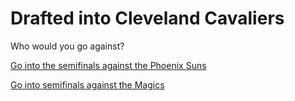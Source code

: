 # Drafted into Cleveland Cavaliers
Who would you go against?

[Go into the semifinals against the Phoenix Suns](../step-2/suns/match-results-against-the-phoenix-suns.md)

[Go into semifinals against the Magics](../step-2/match-results-against-orlando-magic.md)
